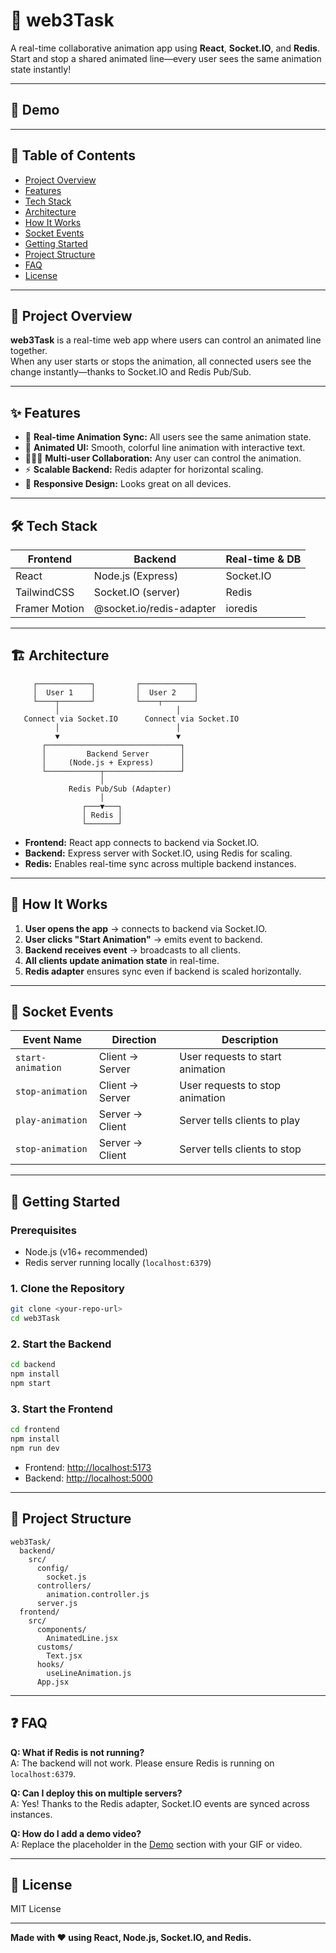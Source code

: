 # 🚀 web3Task

A real-time collaborative animation app using **React**, **Socket.IO**, and **Redis**.  
Start and stop a shared animated line—every user sees the same animation state instantly!

---

## 📸 Demo

<!--
Add your demo video or GIF here later.
Example:
![Demo Animation](demo.gif)
-->

---

## 📝 Table of Contents

- [Project Overview](#project-overview)
- [Features](#features)
- [Tech Stack](#tech-stack)
- [Architecture](#architecture)
- [How It Works](#how-it-works)
- [Socket Events](#socket-events)
- [Getting Started](#getting-started)
- [Project Structure](#project-structure)
- [FAQ](#faq)
- [License](#license)

---

## 🧩 Project Overview

**web3Task** is a real-time web app where users can control an animated line together.  
When any user starts or stops the animation, all connected users see the change instantly—thanks to Socket.IO and Redis Pub/Sub.

---

## ✨ Features

- 🔴 **Real-time Animation Sync:** All users see the same animation state.
- 🎨 **Animated UI:** Smooth, colorful line animation with interactive text.
- 🧑‍🤝‍🧑 **Multi-user Collaboration:** Any user can control the animation.
- ⚡ **Scalable Backend:** Redis adapter for horizontal scaling.
- 📱 **Responsive Design:** Looks great on all devices.

---

## 🛠️ Tech Stack

| Frontend           | Backend                | Real-time & DB |
|--------------------|------------------------|----------------|
| React              | Node.js (Express)      | Socket.IO      |
| TailwindCSS        | Socket.IO (server)     | Redis          |
| Framer Motion      | @socket.io/redis-adapter| ioredis        |

---

## 🏗️ Architecture

         ┌────────────┐         ┌────────────┐
         │  User 1    │         │  User 2    │
         └────┬───────┘         └────┬───────┘
              │                          │
       Connect via Socket.IO      Connect via Socket.IO
              │                          │
              ▼                          ▼
           ┌──────────────────────────────┐
           │         Backend Server       │
           │     (Node.js + Express)      │
           └────────────┬─────────────────┘
                        │
                 Redis Pub/Sub (Adapter)
                        │
                    ┌───▼───┐
                    │ Redis │
                    └───────┘


- **Frontend:** React app connects to backend via Socket.IO.
- **Backend:** Express server with Socket.IO, using Redis for scaling.
- **Redis:** Enables real-time sync across multiple backend instances.

---

## 🔄 How It Works

1. **User opens the app** → connects to backend via Socket.IO.
2. **User clicks "Start Animation"** → emits event to backend.
3. **Backend receives event** → broadcasts to all clients.
4. **All clients update animation state** in real-time.
5. **Redis adapter** ensures sync even if backend is scaled horizontally.

---

## 📡 Socket Events

| Event Name        | Direction         | Description                        |
|-------------------|------------------|------------------------------------|
| `start-animation` | Client → Server  | User requests to start animation   |
| `stop-animation`  | Client → Server  | User requests to stop animation    |
| `play-animation`  | Server → Client  | Server tells clients to play       |
| `stop-animation`  | Server → Client  | Server tells clients to stop       |

---

## 🚀 Getting Started

### Prerequisites

- Node.js (v16+ recommended)
- Redis server running locally (`localhost:6379`)

### 1. Clone the Repository

```bash
git clone <your-repo-url>
cd web3Task
```

### 2. Start the Backend

```bash
cd backend
npm install
npm start
```

### 3. Start the Frontend

```bash
cd frontend
npm install
npm run dev
```

- Frontend: [http://localhost:5173](http://localhost:5173)
- Backend: [http://localhost:5000](http://localhost:5000)

---

## 📂 Project Structure

```
web3Task/
  backend/
    src/
      config/
        socket.js
      controllers/
        animation.controller.js
      server.js
  frontend/
    src/
      components/
        AnimatedLine.jsx
      customs/
        Text.jsx
      hooks/
        useLineAnimation.js
      App.jsx
```

---

## ❓ FAQ

**Q: What if Redis is not running?**  
A: The backend will not work. Please ensure Redis is running on `localhost:6379`.

**Q: Can I deploy this on multiple servers?**  
A: Yes! Thanks to the Redis adapter, Socket.IO events are synced across instances.

**Q: How do I add a demo video?**  
A: Replace the placeholder in the [Demo](#demo) section with your GIF or video.

---

## 📜 License

MIT License

---

**Made with ❤️ using React, Node.js, Socket.IO, and Redis.**
